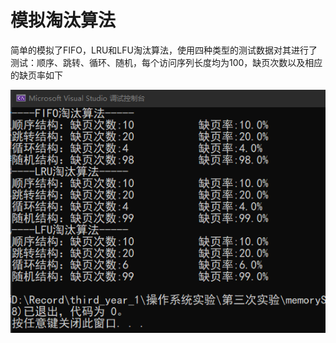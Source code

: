 # 模拟淘汰算法

简单的模拟了FIFO，LRU和LFU淘汰算法，使用四种类型的测试数据对其进行了测试：顺序、跳转、循环、随机，每个访问序列长度均为100，缺页次数以及相应的缺页率如下

[![rGYdt1.png](result.png)](https://imgchr.com/i/rGYdt1)